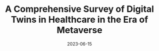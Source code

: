 ---
title: "A Comprehensive Survey of Digital Twins in Healthcare in the Era of Metaverse"
collection: publications
category: manuscripts
permalink: /publication/2023-06-15-digital-twins-healthcare-metaverse
excerpt: 'Survey of digital twins applications in healthcare within the metaverse context.'
date: 2023-06-15
venue: 'BioMedInformatics'
paperurl: 'https://www.mdpi.com/2673-7426/3/3/39'
citation: 'Turab, M., Jamil, S. (2023). &quot;A Comprehensive Survey of Digital Twins in Healthcare in the Era of Metaverse.&quot; <i>BioMedInformatics</i>. 3(3):563-584.'
---